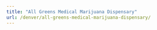 ```yaml
---
title: "All Greens Medical Marijuana Dispensary"
url: /denver/all-greens-medical-marijuana-dispensary/
---
```

